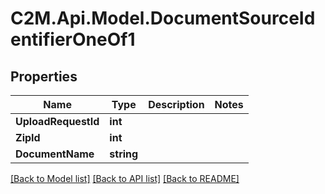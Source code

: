 # C2M.Api.Model.DocumentSourceIdentifierOneOf1

## Properties

Name | Type | Description | Notes
------------ | ------------- | ------------- | -------------
**UploadRequestId** | **int** |  | 
**ZipId** | **int** |  | 
**DocumentName** | **string** |  | 

[[Back to Model list]](../../README.md#documentation-for-models) [[Back to API list]](../../README.md#documentation-for-api-endpoints) [[Back to README]](../../README.md)

